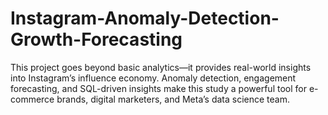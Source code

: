 # Instagram-Anomaly-Detection-Growth-Forecasting
This project goes beyond basic analytics—it provides real-world insights into Instagram’s influence economy. Anomaly detection, engagement forecasting, and SQL-driven insights make this study a powerful tool for e-commerce brands, digital marketers, and Meta’s data science team.
